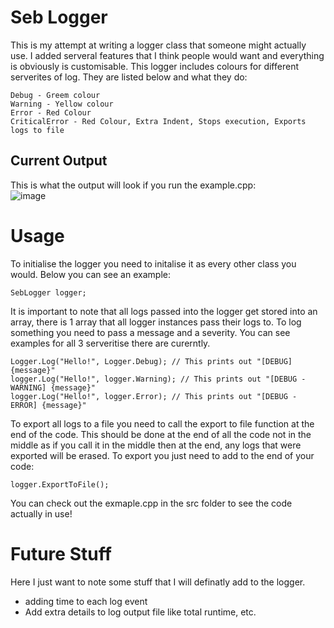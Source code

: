 # Seb Logger  
  
This is my attempt at writing a logger class that someone might actually use. I added serveral features that I think people would want and everything is obviously
is customisable. This logger includes colours for different serverites of log. They are listed below and what they do:  
  
```
Debug - Greem colour
Warning - Yellow colour
Error - Red Colour
CriticalError - Red Colour, Extra Indent, Stops execution, Exports logs to file
```
## Current Output
This is what the output will look if you run the example.cpp:  
![image](https://github.com/SebastianS13/Logger/assets/50264212/0e272380-2685-483a-8d17-08fc7491af8f)


# Usage  
  
To initialise the logger you need to initalise it as every other class you would. Below you can see an example:  
```
SebLogger logger;
```
  
It is important to note that all logs passed into the logger get stored into an array, there is 1 array that all logger instances pass their logs to. To log something you need to pass a message and a severity. You can see examples for all 3 serveritise there are curerntly.  
```
Logger.Log("Hello!", Logger.Debug); // This prints out "[DEBUG] {message}"
logger.Log("Hello!", logger.Warning); // This prints out "[DEBUG - WARNING] {message}"
logger.Log("Hello!", logger.Error); // This prints out "[DEBUG - ERROR] {message}"
```  

To export all logs to a file you need to call the export to file function at the end of the code. This should be done at the end of all the code not in the middle as if you call it in the middle then at the end, any logs that were exported will be erased. To export you just need to add to the end of your code: 
```
logger.ExportToFile();
```

You can check out the exmaple.cpp in the src folder to see the code actually in use!

# Future Stuff

Here I just want to note some stuff that I will definatly add to the logger.
- adding time to each log event
- Add extra details to log output file like total runtime, etc.

